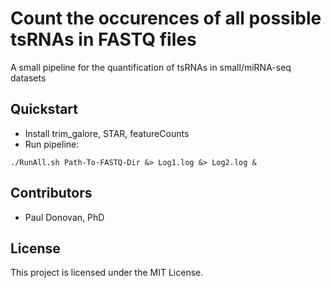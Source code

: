 # Count the occurences of all possible tsRNAs in FASTQ files

A small pipeline for the quantification of tsRNAs in small/miRNA-seq datasets

## Quickstart
* Install trim_galore, STAR, featureCounts
* Run pipeline:
```
./RunAll.sh Path-To-FASTQ-Dir &> Log1.log &> Log2.log &
```

## Contributors
* Paul Donovan, PhD

## License
This project is licensed under the MIT License.

